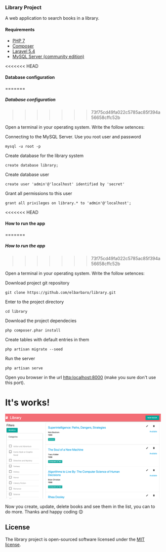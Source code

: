 ### Library Project

A web application to search books in a library.

#### Requirements

- [PHP 7](https://www.php.net/downloads.php)
- [Composer](https://getcomposer.org/)
- [Laravel 5.4](https://laravel.com/docs/5.4/installation)
- [MySQL Server (community edition)](https://dev.mysql.com/downloads/mysql/)

<<<<<<< HEAD
#### Database configuration
=======
##### Database configuration
>>>>>>> 73f75cd49fa022c5785ac85f394a56658cffc52b

Open a terminal in your operating system. Write the follow setences:

Connecting to the MySQL Server. Use you root user and password

    mysql -u root -p

Create database for the library system

    create database library;

Create database user 

    create user 'admin'@'localhost' identified by 'secret'

Grant all permissions to this user

    grant all privileges on library.* to 'admin'@'localhost';

<<<<<<< HEAD
#### How to run the app
=======
##### How to run the app
>>>>>>> 73f75cd49fa022c5785ac85f394a56658cffc52b

Open a terminal in your operating system. Write the follow setences:

Download project git repository 

    git clone https://github.com/elbarbaro/library.git

Enter to the project directory

    cd library

Download the project dependecies

    php composer.phar install

Create tables with default entries in them

    php artisan migrate --seed

Run the server

    php artisan serve

Open you browser in the url [http:localhost:8000](http:localhost:8000) (make you sure don't use this port).

# It's works!

![](app-screenshot.png)

Now you create, update, delete books and see them in the list,  you can to do more. Thanks and happy coding 😊

## License

The library project is open-sourced software licensed under the [MIT license](http://opensource.org/licenses/MIT).
